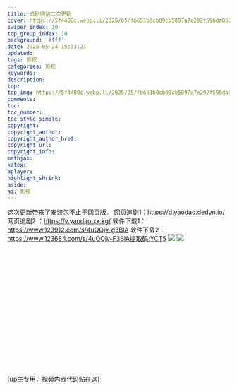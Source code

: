 ```yaml
---
title: 追剧网站二次更新
cover: https://5f4480c.webp.li/2025/05/fb651b0cb09cb5097a7e292f596da852.jpg
swiper_index: 10
top_group_index: 10
background: '#fff'
date: 2025-05-24 15:33:21
updated:
tags: 影视
categories: 影视
keywords:
description:
top:
top_img: https://5f4480c.webp.li/2025/05/fb651b0cb09cb5097a7e292f596da852.jpg
comments:
toc:
toc_number:
toc_style_simple:
copyright:
copyright_author:
copyright_author_href:
copyright_url:
copyright_info:
mathjax:
katex:
aplayer:
highlight_shrink:
aside:
ai: 影视
---
```

这次更新带来了安装包不止于网页版。
​网页追剧1：https://d.yaodao.dedyn.io/
网页追剧2  ：https://y.yaodao.xx.kg/
软件下载1：https://www.123912.com/s/4uQQjv-g3BlA
软件下载2：https://www.123684.com/s/4uQQjv-F3BlA提取码:YCT5
<img src="https://5f4480c.webp.li/2025/05/fb651b0cb09cb5097a7e292f596da852.jpg" >
<img src="https://5f4480c.webp.li/2025/05/3e354a0cce4e097ed9daaad3c14836e9.jpg" >
<div class="video-container">
[up主专用，视频内嵌代码贴在这]
</div>

<style>
.video-container {
    position: relative;
    width: 100%;
    padding-top: 56.25%; /* 16:9 aspect ratio (height/width = 9/16 * 100%) */
}

.video-container iframe {
    position: absolute;
    top: 0;
    left: 0;
    width: 100%;
    height: 100%;
}
</style>

